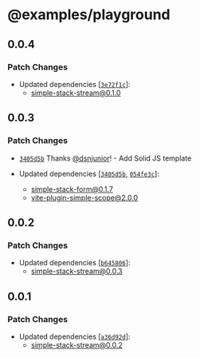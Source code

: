 # @examples/playground

## 0.0.4

### Patch Changes

- Updated dependencies [[`3e72f1c`](https://github.com/bholmesdev/simple-stack/commit/3e72f1cc2ed02b3015fd918d32e0ff9cb9bf6d1e)]:
  - simple-stack-stream@0.1.0

## 0.0.3

### Patch Changes

- [`3405d5b`](https://github.com/bholmesdev/simple-stack/commit/3405d5baa881460aaa98e03dc096b9f720824ae9) Thanks [@dsnjunior](https://github.com/dsnjunior)! - Add Solid JS template

- Updated dependencies [[`3405d5b`](https://github.com/bholmesdev/simple-stack/commit/3405d5baa881460aaa98e03dc096b9f720824ae9), [`054fe3c`](https://github.com/bholmesdev/simple-stack/commit/054fe3cfa8c5640359b6ce7e29ec11e910aa9d36)]:
  - simple-stack-form@0.1.7
  - vite-plugin-simple-scope@2.0.0

## 0.0.2

### Patch Changes

- Updated dependencies [[`b645806`](https://github.com/bholmesdev/simple-stack/commit/b645806d3a8f58a8bf1cc21fad8f3295adfa07c5)]:
  - simple-stack-stream@0.0.3

## 0.0.1

### Patch Changes

- Updated dependencies [[`a36d92d`](https://github.com/bholmesdev/simple-stack/commit/a36d92d24c36d00f6fd547930bb2483da817e2ef)]:
  - simple-stack-stream@0.0.2
